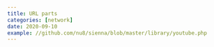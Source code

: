 ```yaml
---
title: URL parts
categories: [network]
date: 2020-09-10
example: //github.com/nu8/sienna/blob/master/library/youtube.php
---
```

